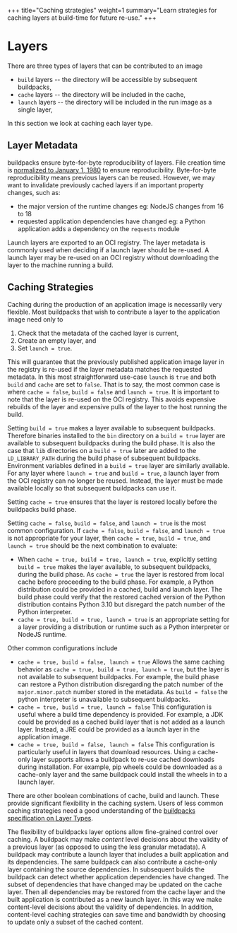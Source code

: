 +++
title="Caching strategies"
weight=1
summary="Learn strategies for caching layers at build-time for future re-use."
+++

# Layers

There are three types of layers that can be contributed to an image

* `build` layers -- the directory will be accessible by subsequent buildpacks,
* `cache` layers -- the directory will be included in the cache,
* `launch` layers -- the directory will be included in the run image as a single layer,

In this section we look at caching each layer type.

## Layer Metadata

buildpacks ensure byte-for-byte reproducibility of layers.  File creation time is [normalized to January 1, 1980](https://medium.com/buildpacks/time-travel-with-pack-e0efd8bf05db) to ensure reproducibility.  Byte-for-byte reproducibility means previous layers can be reused.  However, we may want to invalidate previously cached layers if an important property changes, such as:

* the major version of the runtime changes eg: NodeJS changes from 16 to 18
* requested application dependencies have changed eg: a Python application adds a dependency on the `requests` module

Launch layers are exported to an OCI registry.  The layer metadata is commonly used when deciding if a launch layer should be re-used.  A launch layer may be re-used on an OCI registry without downloading the layer to the machine running a build.

## Caching Strategies

Caching during the production of an application image is necessarily very flexible.  Most buildpacks that wish to contribute a layer to the application image need only to

1. Check that the metadata of the cached layer is current,
2. Create an empty layer, and
3. Set `launch = true`.

This will guarantee that the previously published application image layer in the registry is re-used if the layer metadata matches the requested metadata.  In this most straightforward use-case `launch` is `true` and both `build` and `cache` are set to `false`.  That is to say, the most common case is where `cache = false`, `build = false` and `launch = true`.  It is important to note that the layer is re-used on the OCI registry.  This avoids expensive rebuilds of the layer and expensive pulls of the layer to the host running the build.

Setting `build = true` makes a layer available to subsequent buildpacks.  Therefore binaries installed to the `bin` directory on a `build = true` layer are available to subsequent buildpacks during the build phase.  It is also the case that `lib` directories on a `build = true` later are added to the `LD_LIBRARY_PATH` during the build phase of subsequent buildpacks.  Environment variables defined in a `build = true` layer are similarly available.  For any layer where `launch = true` and `build = true`, a launch layer from the OCI registry can no longer be reused. Instead, the layer must be made available locally so that subsequent buildpacks can use it.

Setting `cache = true` ensures that the layer is restored locally before the buildpacks build phase.

Setting `cache = false`, `build = false`, and `launch = true` is the most common configuration.  If `cache = false`, `build = false`, and `launch = true` is not appropriate for your layer, then `cache = true`, `build = true`, and `launch = true` should be the next combination to evaluate:

* When `cache = true, build = true, launch = true`, explicitly setting `build = true` makes the layer available, to subsequent buildpacks, during the build phase.  As `cache = true` the layer is restored from local cache before proceeding to the build phase.  For example, a Python distribution could be provided in a cached, build and launch layer. The build phase could verify that the restored cached version of the Python distribution contains Python 3.10 but disregard the patch number of the Python interpreter.
* `cache = true, build = true, launch = true` is an appropriate setting for a layer providing a distribution or runtime such as a Python interpreter or NodeJS runtime.

Other common configurations include

* `cache = true, build = false, launch = true` Allows the same caching behavior as `cache = true, build = true, launch = true`, but the layer is not available to subsequent buildpacks.  For example, the build phase can restore a Python distribution disregarding the patch number of the `major.minor.patch` number stored in the metadata.  As `build = false` the python interpreter is unavailable to subsequent buildpacks.
* `cache = true, build = true, launch = false` This configuration is useful where a build time dependency is provided.  For example, a JDK could be provided as a cached build layer that is not added as a launch layer. Instead, a JRE could be provided as a launch layer in the application image.
* `cache = true, build = false, launch = false` This configuration is particularly useful in layers that download resources.  Using a cache-only layer supports allows a  buildpack to re-use cached downloads during installation.  For example, pip wheels could be downloaded as a cache-only layer and the same buildpack could install the wheels in to a launch layer.

There are other boolean combinations of cache, build and launch.  These provide significant flexibility in the caching system.  Users of less common caching strategies need a good understanding of the [buildpacks specification on Layer Types](https://github.com/buildpacks/spec/blob/main/buildpack.md#layer-types
).

The flexibility of buildpacks layer options allow fine-grained control over caching.  A buildpack may make _content_ level decisions about the validity of a previous layer (as opposed to using the less granular metadata).  A buildpack may contribute a launch layer that includes a built application and its dependencies.  The same buildpack can also contribute a cache-only layer containing the source dependencies.  In subsequent builds the buildpack can detect whether application dependencies have changed.  The subset of dependencies that have changed may be updated on the cache layer.  Then all dependencies may be restored from the cache layer and the built application is contributed as a new launch layer.  In this way we make content-level decisions about the validity of dependencies.  In addition, content-level caching strategies can save time and bandwidth by choosing to update only a subset of the cached content.
